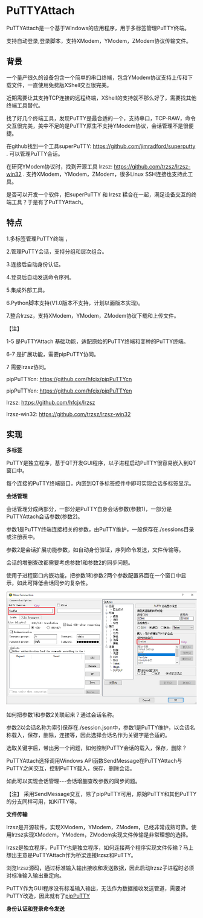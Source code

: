 # PuTTYAttach

PuTTYAttach是一个基于Windows的应用程序，用于多标签管理PuTTY终端。

支持自动登录,登录脚本，支持XModem，YModem，ZModem协议传输文件。

## 背景

一个量产很久的设备包含一个简单的串口终端，包含YModem协议支持上传和下载文件，一直使用免费版XShell交互很完美。

近期需要让其支持TCP连接的远程终端，XShell的支持就不那么好了，需要找其他终端工具替代。

找了好几个终端工具，发现PuTTY是最合适的一个，支持串口，TCP-RAW，命令交互很完美，美中不足的是PuTTY原生不支持YModem协议，会话管理不是很便捷。

在github找到一个工具superPuTTY: https://github.com/jimradford/superputty . 可以管理PuTTY会话。

在研究YModem协议时，找到开源工具 lrzsz: https://github.com/trzsz/lrzsz-win32 . 支持XModem，YModem，ZModem，很多Linux SSH连接也支持此工具。

是否可以开发一个软件，把superPuTTY 和 lrzsz 糅合在一起，满足设备交互的终端工具？于是有了PuTTYAttach。

## 特点

1.多标签管理PuTTY终端 ，

2.管理PuTTY会话，支持分组和层次组合。

3.连接后自动身份认证。

4.登录后自动发送命令序列。

5.集成外部工具。

6.Python脚本支持(V1.0版本不支持，计划以面版本实现)。

7.整合lrzsz，支持XModem，YModem，ZModem协议下载和上传文件。

【注】

1-5 是PuTTYAttach 基础功能，适配原始的PuTTY终端和变种的PuTTY终端。

6-7 是扩展功能，需要pipPuTTY协同。

7 需要lrzsz协同。

pipPuTTYcn: https://github.com/hfcjx/pipPuTTYcn

pipPuTTYen: https://github.com/hfcjx/pipPuTTYen 

lrzsz: https://github.com/hfcjx/lrzsz 

lrzsz-win32: https://github.com/trzsz/lrzsz-win32

## 实现

**多标签**

PuTTY是独立程序，基于QT开发GUI程序，以子进程启动PuTTY很容易嵌入到QT窗口中。

每个连接的PuTTY终端窗口，内嵌到QT多标签控件中即可实现会话多标签显示。

**会话管理**

会话管理分成两部分，一部分是PuTTY自身会话参数(参数1)，一部分是PuTTYAttach会话参数(参数2)。

参数1是PuTTY终端连接相关的参数，由PuTTY维护，一般保存在./sessions目录或注册表中。

参数2是会话扩展功能参数，如自动身份验证，序列命令发送，文件传输等。

会话的增删查改都需要考虑参数1和参数2的同步问题。

使用子进程窗口内嵌功能，把参数1和参数2两个参数配置界面在一个窗口中显示，如此可降低会话同步的复杂性。

![image](img/sess.png)

如何把参数1和参数2关联起来？通过会话名称。

参数2以会话名称为索引保存在./session.json中，参数1是PuTTY维护，以会话名称载入，保存，删除，连接等，因此选择会话名作为关键字是合适的。

选取关键字后，带出另一个问题，如何控制PuTTY会话的载入，保存，删除？

PuTTYAttach选择调用Windows API函数SendMessage在PuTTYAttach与PuTTY之间交互，控制PuTTY载入，保存，删除会话。

如此可以实现会话管理---会话增删查改参数的同步问题。

【注】 采用SendMessage交互，除了pipPuTTY可用，原始PuTTY和其他PuTTY的分支同样可用，如KiTTY等。

**文件传输**

lrzsz是开源软件，实现XModem，YModem，ZModem，已经非常成熟可靠。使用lrzsz实现XModem，YModem，ZModem实现文件传输是非常理想的选择。

lrzsz是独立程序，PuTTY也是独立程序，如何连接两个程序实现文件传输？马上想出主意是PuTTYAttach作为桥梁连接lrzsz和PuTTY。

浏览lrzsz源码，通过标准输入输出接收和发送数据，因此启动lrzsz子进程时必须对标准输入输出重定向。

PuTTY作为GUI程序没有标准输入输出，无法作为数据接收发送管道，需要对PuTTY改造，因此就有了[pipPuTTY](https://github.com/hfcjx/pipPuTTYcn)

**身份认证和登录命令发送**
